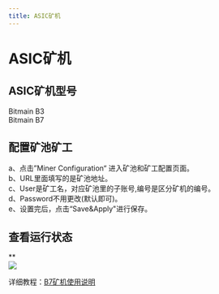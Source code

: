 ```yaml
---
title: ASIC矿机
---
```


# ASIC矿机

<a name="8fb09e7e"></a>
## ASIC矿机型号

Bitmain B3<br />Bitmain B7

<a name="2cc4e65f"></a>
## **配置矿池矿工**

a、点击”Miner Configuration“ 进入矿池和矿工配置页面。<br />b、URL里面填写的是矿池地址。<br />c、User是矿工名，对应矿池里的子账号,编号是区分矿机的编号。<br />d、Password不用更改(默认即可)。<br />e、设置完后，点击“Save&Apply"进行保存。

<a name="9706537f"></a>
## 查看运行状态

**<br />![](https://cdn.nlark.com/yuque/0/2019/png/241708/1555046814325-94ed501a-51d0-4d73-90af-3b869949da23.png#align=left&display=inline&height=259&originHeight=663&originWidth=1910&size=0&status=done&width=746)

详细教程：[B7矿机使用说明](https://support.bitmain.com/hc/zh-cn/articles/360020739874-B7%E7%9F%BF%E6%9C%BA%E4%BD%BF%E7%94%A8%E8%AF%B4%E6%98%8E)
